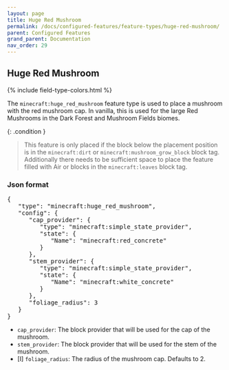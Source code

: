 ```yaml
---
layout: page
title: Huge Red Mushroom
permalink: /docs/configured-features/feature-types/huge-red-mushroom/
parent: Configured Features
grand_parent: Documentation
nav_order: 29
---
```


## Huge Red Mushroom

<head>
    {% include field-type-colors.html %}
</head>

The `minecraft:huge_red_mushroom` feature type is used to place a mushroom with the red mushroom cap. In vanilla, this is used for the large Red Mushrooms in the Dark Forest and Mushroom Fields biomes.

{: .condition }
> This feature is only placed if the block below the placement position is in the `minecraft:dirt` or `minecraft:mushroom_grow_block` block tag. Additionally there needs to be sufficient space to place the feature filled with Air or blocks in the `minecraft:leaves` block tag.

### Json format

<pre>
{
   "type": "minecraft:huge_red_mushroom",
   "config": {
      "cap_provider": {
         "type": "minecraft:simple_state_provider",
         "state": {
            "Name": "minecraft:red_concrete"
         }
      },
      "stem_provider": {
         "type": "minecraft:simple_state_provider",
         "state": {
            "Name": "minecraft:white_concrete"
         }
      },
      "foliage_radius": 3
   }
}
</pre>

* `cap_provider`: The block provider that will be used for the cap of the mushroom.
* `stem_provider`: The block provider that will be used for the stem of the mushroom.
* ‌<bl>[I]</bl> `foliage_radius`: The radius of the mushroom cap. Defaults to 2.
    